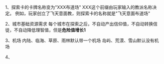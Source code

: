 1、探索卡的卡牌名称变为"XXX布道场"
XXX这个前缀由玩家输入的教派名称决定。
	例如，玩家创立了飞天意面教，则探索卡的名称就是"飞天意面布道场"

2、城市基础资源需求
	每个城市在探索之后，不自动产出信仰值，不自动转换信徒，不自动降低理智值，但是**危险值增长1**

3、机场
	内陆、临海、草原、雨林默认带一个机场
	岛屿、荒漠、雪山默认没有机场

4、